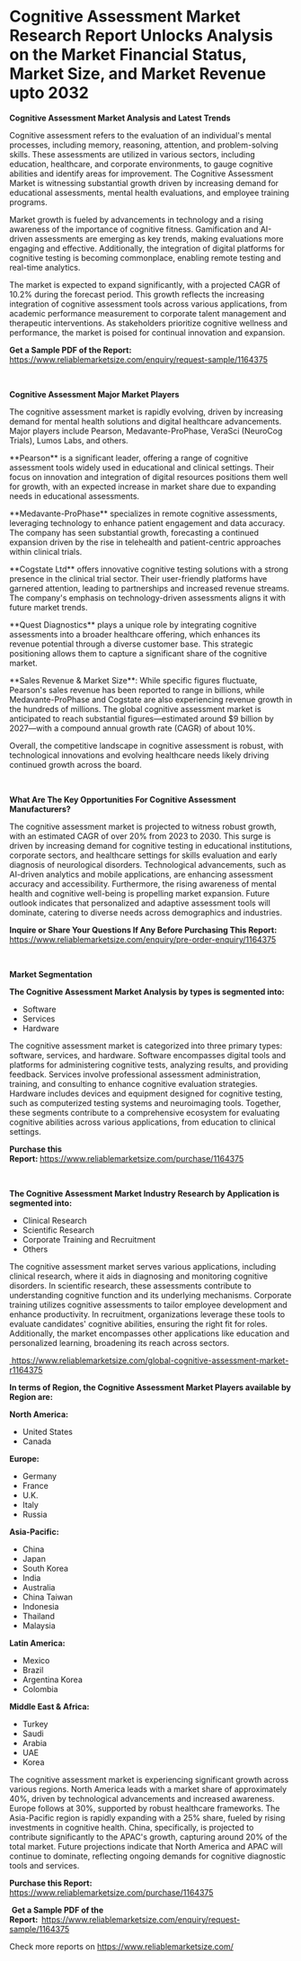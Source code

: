 <p><h1>Cognitive Assessment Market Research Report Unlocks Analysis on the Market Financial Status, Market Size, and Market Revenue upto 2032</h1></p><p><strong>Cognitive Assessment Market Analysis and Latest Trends</strong></p>
<p><p>Cognitive assessment refers to the evaluation of an individual's mental processes, including memory, reasoning, attention, and problem-solving skills. These assessments are utilized in various sectors, including education, healthcare, and corporate environments, to gauge cognitive abilities and identify areas for improvement. The Cognitive Assessment Market is witnessing substantial growth driven by increasing demand for educational assessments, mental health evaluations, and employee training programs. </p><p>Market growth is fueled by advancements in technology and a rising awareness of the importance of cognitive fitness. Gamification and AI-driven assessments are emerging as key trends, making evaluations more engaging and effective. Additionally, the integration of digital platforms for cognitive testing is becoming commonplace, enabling remote testing and real-time analytics. </p><p>The market is expected to expand significantly, with a projected CAGR of 10.2% during the forecast period. This growth reflects the increasing integration of cognitive assessment tools across various applications, from academic performance measurement to corporate talent management and therapeutic interventions. As stakeholders prioritize cognitive wellness and performance, the market is poised for continual innovation and expansion.</p></p>
<p><strong>Get a Sample PDF of the Report:&nbsp;</strong> <a href="https://www.reliablemarketsize.com/enquiry/request-sample/1164375?utm_campaign=2759&utm_medium=2&utm_source=Github&utm_content=ia&utm_term=03032025&utm_id=cognitive-assessment">https://www.reliablemarketsize.com/enquiry/request-sample/1164375</a></p>
<p>&nbsp;</p>
<p><strong>Cognitive Assessment Major Market Players</strong></p>
<p><p>The cognitive assessment market is rapidly evolving, driven by increasing demand for mental health solutions and digital healthcare advancements. Major players include Pearson, Medavante-ProPhase, VeraSci (NeuroCog Trials), Lumos Labs, and others.</p><p>**Pearson** is a significant leader, offering a range of cognitive assessment tools widely used in educational and clinical settings. Their focus on innovation and integration of digital resources positions them well for growth, with an expected increase in market share due to expanding needs in educational assessments.</p><p>**Medavante-ProPhase** specializes in remote cognitive assessments, leveraging technology to enhance patient engagement and data accuracy. The company has seen substantial growth, forecasting a continued expansion driven by the rise in telehealth and patient-centric approaches within clinical trials.</p><p>**Cogstate Ltd** offers innovative cognitive testing solutions with a strong presence in the clinical trial sector. Their user-friendly platforms have garnered attention, leading to partnerships and increased revenue streams. The company's emphasis on technology-driven assessments aligns it with future market trends.</p><p>**Quest Diagnostics** plays a unique role by integrating cognitive assessments into a broader healthcare offering, which enhances its revenue potential through a diverse customer base. This strategic positioning allows them to capture a significant share of the cognitive market.</p><p>**Sales Revenue & Market Size**: While specific figures fluctuate, Pearson's sales revenue has been reported to range in billions, while Medavante-ProPhase and Cogstate are also experiencing revenue growth in the hundreds of millions. The global cognitive assessment market is anticipated to reach substantial figures—estimated around $9 billion by 2027—with a compound annual growth rate (CAGR) of about 10%.</p><p>Overall, the competitive landscape in cognitive assessment is robust, with technological innovations and evolving healthcare needs likely driving continued growth across the board.</p></p>
<p>&nbsp;</p>
<p><strong>What Are The Key Opportunities For Cognitive Assessment Manufacturers?</strong></p>
<p><p>The cognitive assessment market is projected to witness robust growth, with an estimated CAGR of over 20% from 2023 to 2030. This surge is driven by increasing demand for cognitive testing in educational institutions, corporate sectors, and healthcare settings for skills evaluation and early diagnosis of neurological disorders. Technological advancements, such as AI-driven analytics and mobile applications, are enhancing assessment accuracy and accessibility. Furthermore, the rising awareness of mental health and cognitive well-being is propelling market expansion. Future outlook indicates that personalized and adaptive assessment tools will dominate, catering to diverse needs across demographics and industries.</p></p>
<p><strong>Inquire or Share Your Questions If Any Before Purchasing This Report:</strong> <a href="https://www.reliablemarketsize.com/enquiry/pre-order-enquiry/1164375?utm_campaign=2759&utm_medium=2&utm_source=Github&utm_content=ia&utm_term=03032025&utm_id=cognitive-assessment">https://www.reliablemarketsize.com/enquiry/pre-order-enquiry/1164375</a></p>
<p>&nbsp;</p>
<p><strong>Market Segmentation</strong></p>
<p><strong>The Cognitive Assessment Market Analysis by types is segmented into:</strong></p>
<p><ul><li>Software</li><li>Services</li><li>Hardware</li></ul></p>
<p><p>The cognitive assessment market is categorized into three primary types: software, services, and hardware. Software encompasses digital tools and platforms for administering cognitive tests, analyzing results, and providing feedback. Services involve professional assessment administration, training, and consulting to enhance cognitive evaluation strategies. Hardware includes devices and equipment designed for cognitive testing, such as computerized testing systems and neuroimaging tools. Together, these segments contribute to a comprehensive ecosystem for evaluating cognitive abilities across various applications, from education to clinical settings.</p></p>
<p><strong>Purchase this Report:&nbsp;</strong><a href="https://www.reliablemarketsize.com/purchase/1164375?utm_campaign=2759&utm_medium=2&utm_source=Github&utm_content=ia&utm_term=03032025&utm_id=cognitive-assessment">https://www.reliablemarketsize.com/purchase/1164375</a></p>
<p>&nbsp;</p>
<p><strong>The Cognitive Assessment Market Industry Research by Application is segmented into:</strong></p>
<p><ul><li>Clinical Research</li><li>Scientific Research</li><li>Corporate Training and Recruitment</li><li>Others</li></ul></p>
<p><p>The cognitive assessment market serves various applications, including clinical research, where it aids in diagnosing and monitoring cognitive disorders. In scientific research, these assessments contribute to understanding cognitive function and its underlying mechanisms. Corporate training utilizes cognitive assessments to tailor employee development and enhance productivity. In recruitment, organizations leverage these tools to evaluate candidates' cognitive abilities, ensuring the right fit for roles. Additionally, the market encompasses other applications like education and personalized learning, broadening its reach across sectors.</p></p>
<p><a href="https://www.reliablemarketsize.com/global-cognitive-assessment-market-r1164375?utm_campaign=2759&utm_medium=2&utm_source=Github&utm_content=ia&utm_term=03032025&utm_id=cognitive-assessment">&nbsp;https://www.reliablemarketsize.com/global-cognitive-assessment-market-r1164375</a></p>
<p><strong>In terms of Region, the Cognitive Assessment Market Players available by Region are:</strong></p>
<p>
    <p> <strong> North America: </strong>
        <ul>
            <li>United States</li>
            <li>Canada</li>
        </ul>
        </p> 
    <p> <strong> Europe: </strong>
        <ul>
            <li>Germany</li>
            <li>France</li>
            <li>U.K.</li>
            <li>Italy</li>
            <li>Russia</li>
        </ul>
        </p> 
    <p> <strong> Asia-Pacific: </strong>
        <ul>
            <li>China</li>
            <li>Japan</li>
            <li>South Korea</li>
            <li>India</li>
            <li>Australia</li>
            <li>China Taiwan</li>
            <li>Indonesia</li>
            <li>Thailand</li>
            <li>Malaysia</li>
        </ul>
        </p> 
    <p> <strong> Latin America: </strong>
        <ul>
            <li>Mexico</li>
            <li>Brazil</li>
            <li>Argentina Korea</li>
            <li>Colombia</li>
        </ul>
        </p> 
    <p> <strong> Middle East & Africa: </strong>
        <ul>
            <li>Turkey</li>
            <li>Saudi</li>
            <li>Arabia</li>
            <li>UAE</li>
            <li>Korea</li>
        </ul>
    </p>
    </p>
<p><p>The cognitive assessment market is experiencing significant growth across various regions. North America leads with a market share of approximately 40%, driven by technological advancements and increased awareness. Europe follows at 30%, supported by robust healthcare frameworks. The Asia-Pacific region is rapidly expanding with a 25% share, fueled by rising investments in cognitive health. China, specifically, is projected to contribute significantly to the APAC's growth, capturing around 20% of the total market. Future projections indicate that North America and APAC will continue to dominate, reflecting ongoing demands for cognitive diagnostic tools and services.</p></p>
<p><strong>Purchase this Report: </strong><a href="https://www.reliablemarketsize.com/purchase/1164375?utm_campaign=2759&utm_medium=2&utm_source=Github&utm_content=ia&utm_term=03032025&utm_id=cognitive-assessment">https://www.reliablemarketsize.com/purchase/1164375</a></p>
<p>&nbsp;<strong>Get a Sample PDF of the Report:&nbsp;&nbsp;</strong><a href="https://www.reliablemarketsize.com/enquiry/request-sample/1164375?utm_campaign=2759&utm_medium=2&utm_source=Github&utm_content=ia&utm_term=03032025&utm_id=cognitive-assessment">https://www.reliablemarketsize.com/enquiry/request-sample/1164375</a></p>
<p><strong></strong></p>
<p>Check more reports on <a href="https://www.reliablemarketsize.com/?utm_campaign=2759&utm_medium=2&utm_source=Github&utm_content=ia&utm_term=03032025&utm_id=cognitive-assessment">https://www.reliablemarketsize.com/</a></p>